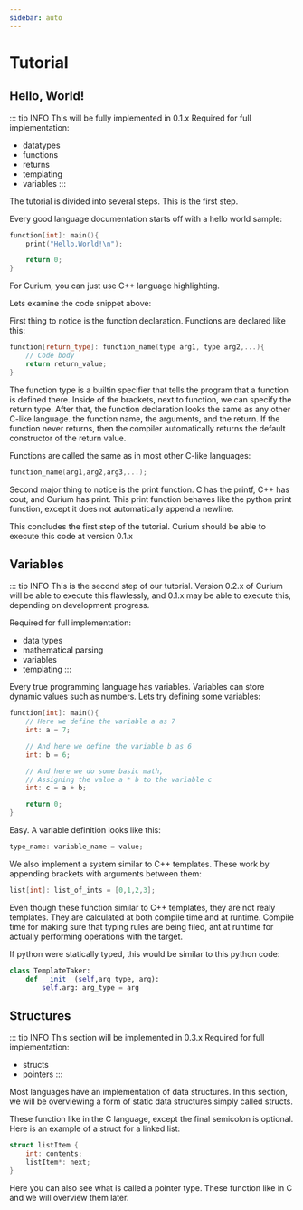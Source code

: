 ```yaml
---
sidebar: auto
---
```


# Tutorial
## Hello, World!

::: tip INFO
This will be fully implemented in 0.1.x
Required for full implementation:
- datatypes
- functions
- returns
- templating
- variables
:::

The tutorial is divided into several steps. This is the first step.


Every good language documentation starts off with a hello world sample:

```cpp
function[int]: main(){
    print("Hello,World!\n");

    return 0;
}
```

For Curium, you can just use C++ language highlighting.

Lets examine the code snippet above:

First thing to notice is the function declaration. Functions are declared like this:
```cpp
function[return_type]: function_name(type arg1, type arg2,...){
    // Code body
    return return_value;
}
```

The function type is a builtin specifier that tells the program that a function is defined there.
Inside of the brackets, next to function, we can specify the return type. After that, the function declaration looks the same as any other C-like language. the function name, the arguments, and the return. If the function never returns, then the compiler automatically returns the default constructor of the return value.

Functions are called the same as in most other C-like languages:
```cpp
function_name(arg1,arg2,arg3,...);
```

Second major thing to notice is the print function. C has the printf, C++ has cout, and Curium has print. This print function behaves like the python print function, except it does not automatically append a newline.

This concludes the first step of the tutorial. Curium should be able to execute this code at version 0.1.x

## Variables

::: tip INFO
This is the second step of our tutorial. Version 0.2.x of Curium will be able to execute this flawlessly, and 0.1.x may be able to execute this, depending on development progress.

Required for full implementation:
- data types
- mathematical parsing
- variables
- templating
:::



Every true programming language has variables. Variables can store dynamic values such as numbers.
Lets try defining some variables:

```cpp
function[int]: main(){
    // Here we define the variable a as 7
    int: a = 7;

    // And here we define the variable b as 6
    int: b = 6;

    // And here we do some basic math,
    // Assigning the value a * b to the variable c
    int: c = a + b;

    return 0;
}
```

Easy. A variable definition looks like this:

```cpp
type_name: variable_name = value;
```

We also implement a system similar to C++ templates.
These work by appending brackets with arguments between them:

```cpp
list[int]: list_of_ints = [0,1,2,3];
```

Even though these function similar to C++ templates, they are not realy templates.
They are calculated at both compile time and at runtime. Compile time for making sure that typing rules are being filed, ant at runtime for actually performing operations with the target.

If python were statically typed, this would be similar to this python code:

```python
class TemplateTaker:
    def __init__(self,arg_type, arg):
        self.arg: arg_type = arg

```

## Structures

::: tip INFO
This section will be implemented in 0.3.x
Required for full implementation:
- structs
- pointers
:::

Most languages have an implementation of data structures. In this section, we will be overviewing a form of static data structures simply called structs.

These function like in the C language, except the final semicolon is optional.
Here is an example of a struct for a linked list:

```cpp
struct listItem {
    int: contents;
    listItem*: next;
}
```

Here you can also see what is called a pointer type. These function like in C and we will overview them later.